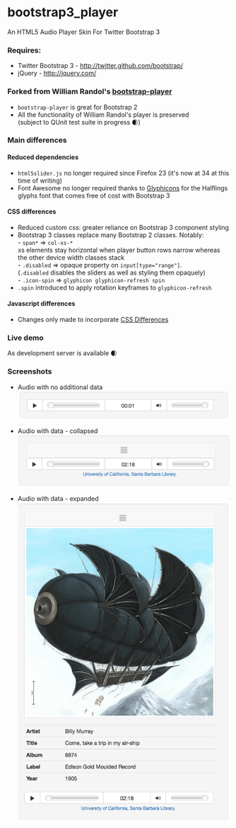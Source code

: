 bootstrap3_player
================

An HTML5 Audio Player Skin For Twitter Bootstrap 3

### Requires:

  * Twitter Bootstrap 3 - http://twitter.github.com/bootstrap/
  * jQuery - http://jquery.com/

### Forked from William Randol's [bootstrap-player](https://github.com/WilliamRandol/bootstrap-player)

 -  `bootstrap-player` is great for Bootstrap 2
 -  All the functionality of William Randol's player is preserved   
 (subject to QUnit test suite in progress :waxing_crescent_moon:)

### Main differences

#### Reduced dependencies

- `html5slider.js` no longer required since Firefox 23 (it's now at 34 at this time of writing)
- Font Awesome no longer required thanks to [Glyphicons](http://glyphicons.com/) for the Halflings glyphs font that comes free of cost with Bootstrap 3

#### <a name="cdiff"></a>CSS differences

- Reduced custom css: greater reliance on Bootstrap 3 component styling  
- Bootstrap 3 classes replace many Bootstrap 2 classes. Notably:  
        -   `span*` => `col-xs-*`   
        xs elements stay horizontal when player button rows narrow whereas the other device width classes stack  
        -   `.disabled`  => opaque property on `input[type="range"]`.  
        (`.disabled` disables the sliders as well as styling them opaquely)  
        -   `.icon-spin` => `glyphicon glyphicon-refresh spin`  
-  `.spin` introduced to apply rotation keyframes to `glyphicon-refresh`

#### Javascript differences

-  Changes only made to incorporate [CSS Differences](#cdiff)

### Live demo

As development server is available :waxing_crescent_moon:

### Screenshots

-  Audio with no additional data ![](bPlayer_demo_data_no.png?raw=true)

-  Audio with data - collapsed ![](bPlayer_demo_data_0.png?raw=true)

-  Audio with data - expanded ![](bPlayer_demo_data_1.png?raw=true)




